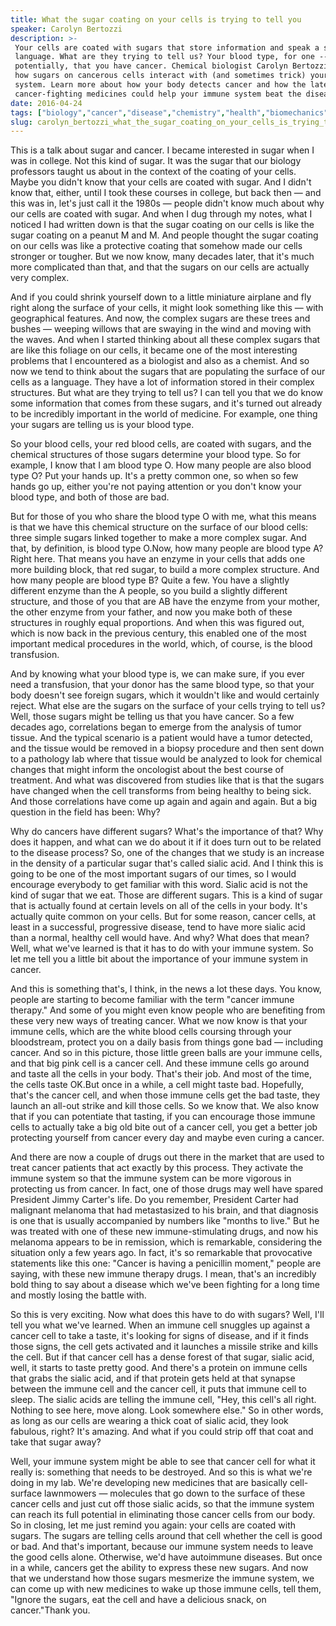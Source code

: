 ```yaml
---
title: What the sugar coating on your cells is trying to tell you
speaker: Carolyn Bertozzi
description: >-
 Your cells are coated with sugars that store information and speak a secret
 language. What are they trying to tell us? Your blood type, for one -- and,
 potentially, that you have cancer. Chemical biologist Carolyn Bertozzi researches
 how sugars on cancerous cells interact with (and sometimes trick) your immune
 system. Learn more about how your body detects cancer and how the latest
 cancer-fighting medicines could help your immune system beat the disease.
date: 2016-04-24
tags: ["biology","cancer","disease","chemistry","health","biomechanics","human-body","illness","medical-research","science","medicine"]
slug: carolyn_bertozzi_what_the_sugar_coating_on_your_cells_is_trying_to_tell_you
---
```


This is a talk about sugar and cancer. I became interested in sugar when I was in college.
Not this kind of sugar. It was the sugar that our biology professors taught us about in
the context of the coating of your cells. Maybe you didn't know that your cells are coated
with sugar. And I didn't know that, either, until I took these courses in college, but
back then — and this was in, let's just call it the 1980s — people didn't know much about
why our cells are coated with sugar. And when I dug through my notes, what I noticed I had
written down is that the sugar coating on our cells is like the sugar coating on a peanut
M and M. And people thought the sugar coating on our cells was like a protective coating
that somehow made our cells stronger or tougher. But we now know, many decades later, that
it's much more complicated than that, and that the sugars on our cells are actually very
complex.

And if you could shrink yourself down to a little miniature airplane and fly right along
the surface of your cells, it might look something like this — with geographical features.
And now, the complex sugars are these trees and bushes — weeping willows that are swaying
in the wind and moving with the waves. And when I started thinking about all these complex
sugars that are like this foliage on our cells, it became one of the most interesting
problems that I encountered as a biologist and also as a chemist. And so now we tend to
think about the sugars that are populating the surface of our cells as a language. They
have a lot of information stored in their complex structures. But what are they trying to
tell us? I can tell you that we do know some information that comes from these sugars, and
it's turned out already to be incredibly important in the world of medicine. For example,
one thing your sugars are telling us is your blood type.

So your blood cells, your red blood cells, are coated with sugars, and the chemical
structures of those sugars determine your blood type. So for example, I know that I am
blood type O. How many people are also blood type O? Put your hands up. It's a pretty
common one, so when so few hands go up, either you're not paying attention or you don't
know your blood type, and both of those are bad.

But for those of you who share the blood type O with me, what this means is that we have
this chemical structure on the surface of our blood cells: three simple sugars linked
together to make a more complex sugar. And that, by definition, is blood type O.Now, how
many people are blood type A? Right here. That means you have an enzyme in your cells that
adds one more building block, that red sugar, to build a more complex structure. And how
many people are blood type B? Quite a few. You have a slightly different enzyme than the A
people, so you build a slightly different structure, and those of you that are AB have the
enzyme from your mother, the other enzyme from your father, and now you make both of these
structures in roughly equal proportions. And when this was figured out, which is now back
in the previous century, this enabled one of the most important medical procedures in the
world, which, of course, is the blood transfusion.

And by knowing what your blood type is, we can make sure, if you ever need a transfusion,
that your donor has the same blood type, so that your body doesn't see foreign sugars,
which it wouldn't like and would certainly reject. What else are the sugars on the surface
of your cells trying to tell us? Well, those sugars might be telling us that you have
cancer. So a few decades ago, correlations began to emerge from the analysis of tumor
tissue. And the typical scenario is a patient would have a tumor detected, and the tissue
would be removed in a biopsy procedure and then sent down to a pathology lab where that
tissue would be analyzed to look for chemical changes that might inform the oncologist
about the best course of treatment. And what was discovered from studies like that is that
the sugars have changed when the cell transforms from being healthy to being sick. And
those correlations have come up again and again and again. But a big question in the field
has been: Why?

Why do cancers have different sugars? What's the importance of that? Why does it happen,
and what can we do about it if it does turn out to be related to the disease process? So,
one of the changes that we study is an increase in the density of a particular sugar
that's called sialic acid. And I think this is going to be one of the most important
sugars of our times, so I would encourage everybody to get familiar with this word. Sialic
acid is not the kind of sugar that we eat. Those are different sugars. This is a kind of
sugar that is actually found at certain levels on all of the cells in your body. It's
actually quite common on your cells. But for some reason, cancer cells, at least in a
successful, progressive disease, tend to have more sialic acid than a normal, healthy cell
would have. And why? What does that mean? Well, what we've learned is that it has to do
with your immune system. So let me tell you a little bit about the importance of your
immune system in cancer.

And this is something that's, I think, in the news a lot these days. You know, people are
starting to become familiar with the term "cancer immune therapy." And some of you might
even know people who are benefiting from these very new ways of treating cancer. What we
now know is that your immune cells, which are the white blood cells coursing through your
bloodstream, protect you on a daily basis from things gone bad — including cancer. And so
in this picture, those little green balls are your immune cells, and that big pink cell is
a cancer cell. And these immune cells go around and taste all the cells in your body.
That's their job. And most of the time, the cells taste OK.But once in a while, a cell
might taste bad. Hopefully, that's the cancer cell, and when those immune cells get the
bad taste, they launch an all-out strike and kill those cells. So we know that. We also
know that if you can potentiate that tasting, if you can encourage those immune cells to
actually take a big old bite out of a cancer cell, you get a better job protecting
yourself from cancer every day and maybe even curing a cancer.

And there are now a couple of drugs out there in the market that are used to treat cancer
patients that act exactly by this process. They activate the immune system so that the
immune system can be more vigorous in protecting us from cancer. In fact, one of those
drugs may well have spared President Jimmy Carter's life. Do you remember, President
Carter had malignant melanoma that had metastasized to his brain, and that diagnosis is
one that is usually accompanied by numbers like "months to live." But he was treated with
one of these new immune-stimulating drugs, and now his melanoma appears to be in
remission, which is remarkable, considering the situation only a few years ago. In fact,
it's so remarkable that provocative statements like this one: "Cancer is having a
penicillin moment," people are saying, with these new immune therapy drugs. I mean, that's
an incredibly bold thing to say about a disease which we've been fighting for a long time
and mostly losing the battle with.

So this is very exciting. Now what does this have to do with sugars? Well, I'll tell you
what we've learned. When an immune cell snuggles up against a cancer cell to take a taste,
it's looking for signs of disease, and if it finds those signs, the cell gets activated
and it launches a missile strike and kills the cell. But if that cancer cell has a dense
forest of that sugar, sialic acid, well, it starts to taste pretty good. And there's a
protein on immune cells that grabs the sialic acid, and if that protein gets held at that
synapse between the immune cell and the cancer cell, it puts that immune cell to sleep.
The sialic acids are telling the immune cell, "Hey, this cell's all right. Nothing to see
here, move along. Look somewhere else." So in other words, as long as our cells are
wearing a thick coat of sialic acid, they look fabulous, right? It's amazing. And what if
you could strip off that coat and take that sugar away?

Well, your immune system might be able to see that cancer cell for what it really is:
something that needs to be destroyed. And so this is what we're doing in my lab. We're
developing new medicines that are basically cell-surface lawnmowers — molecules that go
down to the surface of these cancer cells and just cut off those sialic acids, so that the
immune system can reach its full potential in eliminating those cancer cells from our
body. So in closing, let me just remind you again: your cells are coated with sugars. The
sugars are telling cells around that cell whether the cell is good or bad. And that's
important, because our immune system needs to leave the good cells alone. Otherwise, we'd
have autoimmune diseases. But once in a while, cancers get the ability to express these
new sugars. And now that we understand how those sugars mesmerize the immune system, we
can come up with new medicines to wake up those immune cells, tell them, "Ignore the
sugars, eat the cell and have a delicious snack, on cancer."Thank you.

<!--
ad_duration=3.33
comment_count=17
event="TEDxStanford"
external_start_time=0
intro_duration=11.82
is_subtitle_required="False"
is_talk_featured="True"
language="en"
language_swap="False"
native_language="en"
number_of_related_talks=6
number_of_speakers=1
number_of_subtitled_videos=25
number_of_tags=11
number_of_talk_download_languages=25
number_of_talk_more_resources=0
number_of_talk_recommendations=0
number_of_talks_take_actions=0
post_ad_duration=0.83
published_timestamp="2017-08-24 19:27:29"
recording_date="2016-04-24"
speaker_description="Chemical biologist"
speaker_is_published=1
speaker_name="Carolyn Bertozzi"
talk_name="What the sugar coating on your cells is trying to tell you"
talks_tags=["biology","cancer","disease","chemistry","health","biomechanics","human-body","illness","medical-research","science","medicine"]
url_photo_speaker="https://pe.tedcdn.com/images/ted/2285d7b4bf81eb58f5652b465fae82fd18027656_254x191.jpg"
url_photo_talk="https://s3.amazonaws.com/talkstar-photos/uploads/4397a1bd-8511-4aa6-8a6d-cf847a0abeb2/CarolynBertozzi_2016X-embed.jpg"
url_webpage="https://www.ted.com/talks/carolyn_bertozzi_what_the_sugar_coating_on_your_cells_is_trying_to_tell_you"
video_type_name="TEDx Talk"
-->